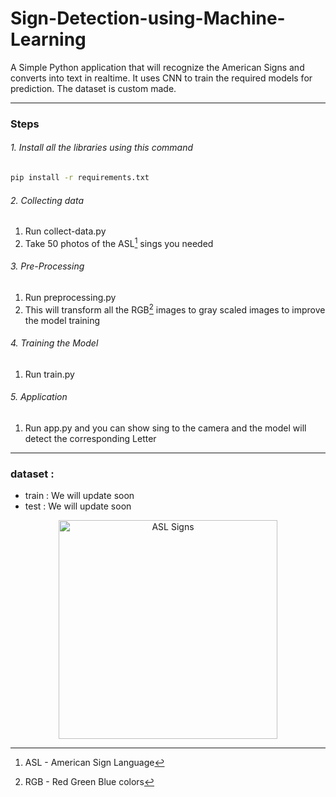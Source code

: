# Sign-Detection-using-Machine-Learning

A Simple Python application that will recognize the American Signs and converts into text in realtime. It uses CNN to train the required models for prediction. The dataset is custom made.

---


### Steps

###### 1. Install all the libraries using this command

```bash
pip install -r requirements.txt
```

###### 2. Collecting data

1.  Run collect-data.py
1.  Take 50 photos of the ASL[^1] sings you needed

###### 3. Pre-Processing

1.  Run preprocessing.py
1.  This will transform all the RGB[^2] images to gray scaled images to improve the model training

###### 4. Training the Model

1.  Run train.py

###### 5. Application

1.  Run app.py and you can show sing to the camera and the model will detect the corresponding Letter

---

### dataset :

- train : We will update soon
- test : We will update soon


<p align="center">
  <img src="https://www.google.com/url?sa=i&url=https%3A%2F%2Fwww.researchgate.net%2Ffigure%2FThe-26-letters-and-10-digits-of-American-Sign-Language-ASL_fig1_328396430&psig=AOvVaw3pRUn-vjsSzOfrH1G4RVjR&ust=1681400973553000&source=images&cd=vfe&ved=0CBEQjRxqFwoTCOCskPDYpP4CFQAAAAAdAAAAABAE" width="350" alt="ASL Signs">
</p>


[^1]: ASL - American Sign Language
[^2]: RGB - Red Green Blue colors
